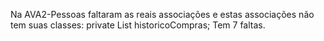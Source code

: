 Na AVA2-Pessoas faltaram as reais associações e estas associações não tem suas classes:
 private List<String> historicoCompras;
Tem 7 faltas.
